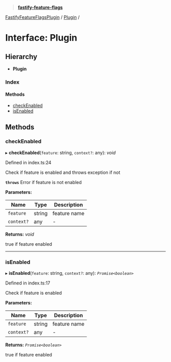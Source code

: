 > **[fastify-feature-flags](../README.md)**

[FastifyFeatureFlagsPlugin](../modules/fastifyfeatureflagsplugin.md) / [Plugin](fastifyfeatureflagsplugin.plugin.md) /

# Interface: Plugin

## Hierarchy

* **Plugin**

### Index

#### Methods

* [checkEnabled](fastifyfeatureflagsplugin.plugin.md#checkenabled)
* [isEnabled](fastifyfeatureflagsplugin.plugin.md#isenabled)

## Methods

###  checkEnabled

▸ **checkEnabled**(`feature`: string, `context?`: any): *void*

Defined in index.ts:24

Check if feature is enabled and throws exception if not

**`throws`** Error if feature is not enabled

**Parameters:**

Name | Type | Description |
------ | ------ | ------ |
`feature` | string | feature name |
`context?` | any | - |

**Returns:** *void*

true if feature enabled

___

###  isEnabled

▸ **isEnabled**(`feature`: string, `context?`: any): *`Promise<boolean>`*

Defined in index.ts:17

Check if feature is enabled

**Parameters:**

Name | Type | Description |
------ | ------ | ------ |
`feature` | string | feature name |
`context?` | any | - |

**Returns:** *`Promise<boolean>`*

true if feature enabled